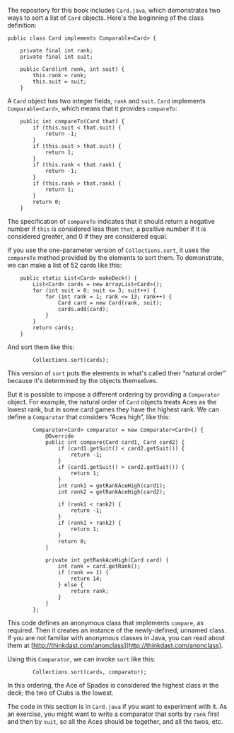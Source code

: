 The repository for this book includes `Card.java`, which demonstrates two ways to sort a list of `Card` objects. Here's the beginning of the class definition:

```code
public class Card implements Comparable<Card> {

    private final int rank;
    private final int suit;

    public Card(int rank, int suit) {
        this.rank = rank;
        this.suit = suit;
    }
```

A `Card` object has two integer fields, `rank` and `suit`. `Card` implements `Comparable<Card>`, which means that it provides `compareTo`:

```code
    public int compareTo(Card that) {
        if (this.suit < that.suit) {
            return -1;
        }
        if (this.suit > that.suit) {
            return 1;
        }
        if (this.rank < that.rank) {
            return -1;
        }
        if (this.rank > that.rank) {
            return 1;
        }
        return 0;
    }
```


The specification of `compareTo` indicates that it should return a negative number if `this` is considered less than `that`, a positive number if it is considered greater, and 0 if they are considered equal.

If you use the one-parameter version of `Collections.sort`, it uses the `compareTo` method provided by the elements to sort them. To demonstrate, we can make a list of 52 cards like this:

```code
    public static List<Card> makeDeck() {
        List<Card> cards = new ArrayList<Card>();
        for (int suit = 0; suit <= 3; suit++) {
            for (int rank = 1; rank <= 13; rank++) {
                Card card = new Card(rank, suit);
                cards.add(card);
            }
        }
        return cards;
    }
```

And sort them like this:

```code
        Collections.sort(cards);
```

This version of `sort` puts the elements in what's called their “natural order” because it's determined by the objects themselves.


But it is possible to impose a different ordering by providing a `Comparator` object. For example, the natural order of `Card` objects treats Aces as the lowest rank, but in some card games they have the highest rank. We can define a `Comparator` that considers “Aces high”, like this:

```code
        Comparator<Card> comparator = new Comparator<Card>() {
            @Override
            public int compare(Card card1, Card card2) {
                if (card1.getSuit() < card2.getSuit()) {
                    return -1;
                }
                if (card1.getSuit() > card2.getSuit()) {
                    return 1;
                }
                int rank1 = getRankAceHigh(card1);
                int rank2 = getRankAceHigh(card2);

                if (rank1 < rank2) {
                    return -1;
                }
                if (rank1 > rank2) {
                    return 1;
                }
                return 0;
            }

            private int getRankAceHigh(Card card) {
                int rank = card.getRank();
                if (rank == 1) {
                    return 14;
                } else {
                    return rank;
                }
            }
        };
```

This code defines an anonymous class that implements `compare`, as required. Then it creates an instance of the newly-defined, unnamed class. If you are not familiar with anonymous classes in Java, you can read about them at [http://thinkdast.com/anonclass](http://thinkdast.com/anonclass).


Using this `Comparator`, we can invoke `sort` like this:

```code
        Collections.sort(cards, comparator);
```

In this ordering, the Ace of Spades is considered the highest class in the deck; the two of Clubs is the lowest.


The code in this section is in `Card.java` if you want to experiment with it. As an exercise, you might want to write a comparator that sorts by `rank` first and then by `suit`, so all the Aces should be together, and all the twos, etc.